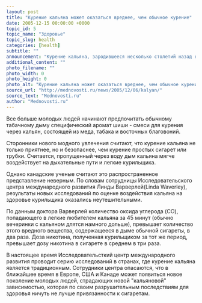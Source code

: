 ```yaml
---
layout: post
title: "Курение кальяна может оказаться вреднее, чем обычное курение"
date: 2005-12-15 00:00:00 +0000
topic_id: 5
topic_name: "Здоровье"
topic_slug: health
categories: [health]
subtitle: ""
announcement: "Курение кальяна, зародившееся несколько столетий назад на Ближнем Востоке, стремительно входит в моду в странах Европы, США и России."
additional_content: ""
photo_filename: ""
photo_width: 0
photo_height: 0
photo_alt: "Курение кальяна может оказаться вреднее, чем обычное курение"
source_url: "http://mednovosti.ru/news/2005/12/06/kalyan/"
source_text: "Mednovosti.ru"
author: "Mednovosti.ru"
---
```

Все больше молодых людей начинают предпочитать обычному табачному дыму специфический аромат шиши - смеси для курения через кальян, состоящей из меда, табака и восточных благовоний.

Сторонники нового модного увлечения считают, что курение кальяна не только приятнее, но и безопаснее, чем курение простых сигарет или трубки. Считается, пропущенный через воду дым кальяна мягче воздействует на дыхательные пути и легкие курильщика.

Однако канадские ученые считают это распространенное представление неверным. По словам сотрудницы Исследовательского центра международного развития Линды Варверлей(Linda Waverley), результаты новых исследований по оценке воздействия кальяна на здоровье курильщика оказались неутешительными.

По данным доктора Варверлей количество оксида углерода (CO), попадающего в легкие любителем кальяна за 45 минут (обычно вечеринки с кальяном длятся намного дольше), превышает количество этого вредного вещества, содержащееся в дыме обычной сигареты, в два раза. Доза никотина, полученная курильщиком за тот же период, превышает дозу никотина в сигарете в среднем в три раза.

В настоящее время Исследовательсткий центр международного развития проводит серию исследований в странах, где курение кальяна является традиционным. Сотрудники центра опасаются, что в ближайшее время в Европе, США и Канаде может появиться новое поколение молодых людей, страдающих новой "кальяновой" зависимостью, которая по своим разрушительным последствиям для здоровья ничуть не лучше привязанности к сигаретам.
